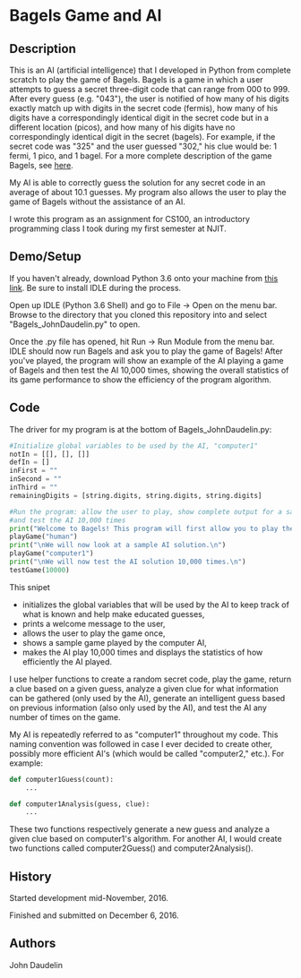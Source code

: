 # Bagels Game and AI

## Description

This is an AI (artificial intelligence) that I developed in Python from complete scratch to play the game of Bagels. Bagels is a game in which a user attempts to guess a secret three-digit code that can range from 000 to 999. After every guess (e.g. "043"), the user is notified of how many of his digits exactly match up with digits in the secret code (fermis), how many of his digits have a correspondingly identical digit in the secret code but in a different location (picos), and how many of his digits have no correspondingly identical digit in the secret (bagels). For example, if the secret code was "325" and the user guessed "302," his clue would be: 1 fermi, 1 pico, and 1 bagel. For a more complete description of the game Bagels, see [here](http://www.mathfairy.com/wp/kids/pico-fermi-bagels/).

My AI is able to correctly guess the solution for any secret code in an average of about 10.1 guesses. My program also allows the user to play the game of Bagels without the assistance of an AI.

I wrote this program as an assignment for CS100, an introductory programming class I took during my first semester at NJIT.

## Demo/Setup

If you haven't already, download Python 3.6 onto your machine from [this link](https://www.python.org/downloads/release/python-362/). Be sure to install IDLE during the process.

Open up IDLE (Python 3.6 Shell) and go to File -> Open on the menu bar. Browse to the directory that you cloned this repository into and select "Bagels_JohnDaudelin.py" to open.

Once the .py file has opened, hit Run -> Run Module from the menu bar. IDLE should now run Bagels and ask you to play the game of Bagels! After you've played, the program will show an example of the AI playing a game of Bagels and then test the AI 10,000 times, showing the overall statistics of its game performance to show the efficiency of the program algorithm.

## Code

The driver for my program is at the bottom of Bagels_JohnDaudelin.py:

```python
#Initialize global variables to be used by the AI, "computer1"
notIn = [[], [], []]
defIn = []
inFirst = ""
inSecond = ""
inThird = ""
remainingDigits = [string.digits, string.digits, string.digits]

#Run the program: allow the user to play, show complete output for a sample AI run,
#and test the AI 10,000 times
print("Welcome to Bagels! This program will first allow you to play the game.\nIt will then demonstrate and test the AI.\n")
playGame("human")
print("\nWe will now look at a sample AI solution.\n")
playGame("computer1")
print("\nWe will now test the AI solution 10,000 times.\n")
testGame(10000)
```

This snipet
* initializes the global variables that will be used by the AI to keep track of what is known and help make educated guesses,
* prints a welcome message to the user,
* allows the user to play the game once,
* shows a sample game played by the computer AI,
* makes the AI play 10,000 times and displays the statistics of how efficiently the AI played.

I use helper functions to create a random secret code, play the game, return a clue based on a given guess, analyze a given clue for what information can be gathered (only used by the AI), generate an intelligent guess based on previous information (also only used by the AI), and test the AI any number of times on the game.

My AI is repeatedly referred to as "computer1" throughout my code. This naming convention was followed in case I ever decided to create other, possibly more efficient AI's (which would be called "computer2," etc.). For example:

```python
def computer1Guess(count):
    ...

def computer1Analysis(guess, clue):
    ...
```

These two functions respectively generate a new guess and analyze a given clue based on computer1's algorithm. For another AI, I would create two functions called computer2Guess() and computer2Analysis().

## History

Started development mid-November, 2016.

Finished and submitted on December 6, 2016.

## Authors

John Daudelin